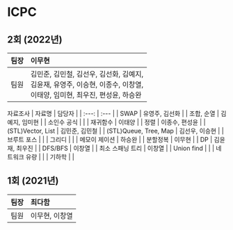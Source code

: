 # ICPC

## 2회 (2022년)
| 팀장 | 이무현 |
| :---: | :--- |
| 팀원 | 김민준, 김민철, 김선우, 김선화, 김예지,</br> 김윤재, 유영주, 이승현, 이종수, 이창열,</br> 이태양, 임미현, 최우진, 편성윤, 하승완|

자료조사
| 자료명 | 담당자 |
| :---: | :--- |
| SWAP | 유영주, 김선화 |
| 조합, 순열 | 김예지, 임미현 |
| 소인수 공식 |  |
| 재귀함수 | 이태양 |
| 정렬 | 이종수, 편성윤 |
| (STL)Vector, List | 김민준, 김민철 |
| (STL)Queue, Tree, Map | 김선우, 이승현 |
| 브루트 포스 |  |
| 그리디 |  |
| 메모이 제이션 | 하승완 |
| 분할정복 | 이무현 |
| DP | 김윤재, 최우진 |
| DFS/BFS | 이창열 |
| 최소 스패닝 트리 | 이창열 |
| Union find |  |
| 네트워크 유량 |  |
| 기하학 |  |

## 1회 (2021년)
| 팀장 | 최다함 |
| :---: | :--- |
| 팀원 | 이무현, 이창열 |
